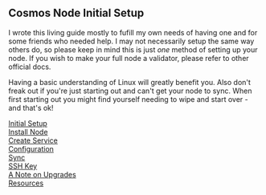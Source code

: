## Cosmos Node Initial Setup  
I wrote this living guide mostly to fufill my own needs of having one and for some friends who needed help. I may not necessarily setup the same way others do, so please keep in mind this is just *one* method of setting up your node. If you wish to make your full node a validator, please refer to other official docs.  
  
Having a basic understanding of Linux will greatly benefit you. Also don't freak out if you're just starting out and can't get your node to sync. When first starting out you might find yourself needing to wipe and start over - and that's ok!  
  
[Initial Setup](https://github.com/reversesigh/cosmos_node-initial_setup/blob/main/01_initial_setup.md)    
[Install Node](https://github.com/reversesigh/cosmos_node-initial_setup/blob/main/02_install_node.md)  
[Create Service](https://github.com/reversesigh/cosmos_node-initial_setup/blob/main/03_create_service_file.md)  
[Configuration](https://github.com/reversesigh/cosmos_node-initial_setup/blob/main/04_config_node.md)  
[Sync](https://github.com/reversesigh/cosmos_node-initial_setup/blob/main/05_sync.md)  
[SSH Key](https://github.com/reversesigh/cosmos_node-initial_setup/blob/main/06_ssh_key_login.md)  
[A Note on Upgrades](https://github.com/reversesigh/cosmos_node-initial_setup/blob/main/07_upgrade_note.md)  
[Resources](https://github.com/reversesigh/cosmos_node-initial_setup/blob/main/08_resources.md)  
